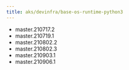 ```yaml
---
title: aks/devinfra/base-os-runtime-python3
---
```

- master.210717.2
- master.210719.1
- master.210802.2
- master.210802.3
- master.210903.1
- master.210906.1
